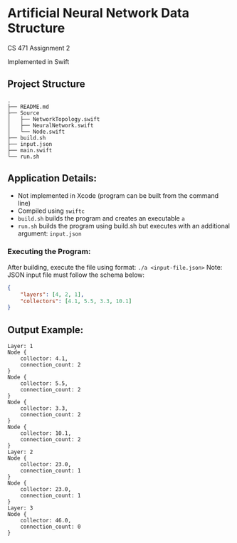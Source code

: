 # Artificial Neural Network Data Structure
CS 471 Assignment 2

Implemented in Swift


## Project Structure
```
.
├── README.md
├── Source
│   ├── NetworkTopology.swift
│   ├── NeuralNetwork.swift
│   └── Node.swift
├── build.sh
├── input.json
├── main.swift
└── run.sh
```


## Application Details:
- Not implemented in Xcode (program can be built from the command line)
- Compiled using `swiftc`
- `build.sh` builds the program and creates an executable `a`
- `run.sh` builds the program using build.sh but executes with an additional argument: `input.json`

### Executing the Program:
After building, execute the file using format: `./a <input-file.json>`
Note: JSON input file must follow the schema below:

```json
{
	"layers": [4, 2, 1],
	"collectors": [4.1, 5.5, 3.3, 10.1]
}
```


## Output Example:
```
Layer: 1
Node {
	collector: 4.1,
	connection_count: 2
}
Node {
	collector: 5.5,
	connection_count: 2
}
Node {
	collector: 3.3,
	connection_count: 2
}
Node {
	collector: 10.1,
	connection_count: 2
}
Layer: 2
Node {
	collector: 23.0,
	connection_count: 1
}
Node {
	collector: 23.0,
	connection_count: 1
}
Layer: 3
Node {
	collector: 46.0,
	connection_count: 0
}
```
